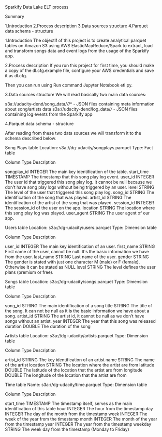Sparkify Data Lake ELT process


Summary

1.Introduction
2.Process description
3.Data sources structure
4.Parquet data schema - structure



1.Introduction
The objectif of this project is to create analytical parquet tables on Amazon S3 using AWS ElasticMapReduce/Spark to extract, load and transform songs data and event logs from the usage of the Sparkify app.

2.Process description
If you run this project for first time, you should make a copy of the dl.cfg.example file, configure your AWS credentials and save it as dl.cfg.

Then you can run using Run command Jupyter Notebook etl.py.

3.Data sources structure
We will read basically two main data sources:

s3a://udacity-dend/song_data/*/*/*    - JSON files containing meta information about song/artists data
s3a://udacity-dend/log_data/*/*       - JSON files containing log events from the Sparkify app



4.Parquet data schema - structure


After reading from these two data sources we will transform it to the schema described below:



Song Plays table
Location: s3a://dg-udacity/songplays.parquet
Type: Fact table

Column          Type            Description

songplay_id    INTEGER        The main key identification of the table.
start_time     TIMESTAMP      The timestamp that this song play log event.
user_id        INTEGER        The user id that triggered this song play log. It cannot be null because we don't have song play logs  without being triggered by an user.
level          STRING         The level of the user that triggered this song play log.
song_id        STRING         The identification of the song that was played.
artist_id      STRING         The identification of the artist of the song that was played.
session_id     INTEGER        The session_id of the user on the app.
location       STRING         The location where this song play log was played.
user_agent     STRING         The user agent of our app.



Users table
Location: s3a://dg-udacity/users.parquet
Type: Dimension table

Column         Type             Description

user_id       INTEGER         The main key identification of an user.
first_name    STRING          First name of the user, cannot be null. It's the basic information we have from the user.
last_name     STRING          Last name of the user.
gender        STRING          The gender is stated with just one character M (male) or F (female). Otherwise it can be stated as NULL
level         STRING          The level defines the user plans (premium or free).



Songs table
Location: s3a://dg-udacity/songs.parquet
Type: Dimension table

Column         Type           Description

song_id       STRING        The main identification of a song
title         STRING        The title of the song. It can not be null as it is the basic information we have about a song.
artist_id     STRING        The artist id, it cannot be null as we don't have songs without an artist.
year          INTEGER       The year that this song was released
duration      DOUBLE        The duration of the song



Artists table
Location: s3a://dg-udacity/artists.parquet
Type: Dimension table

Column         Type            Description

artist_id      STRING         The key identification of an artist
name           STRING         The name of the artist
location       STRING         The location where the artist are from
latitude       DOUBLE         The latitude of the location that the artist are from
longitude      DOUBLE         The longitude of the location that the artist are from



Time table
Name: s3a://dg-udacity/time.parquet
Type: Dimension table

Column          Type             Description

start_time     TIMESTAMP       The timestamp itself, serves as the main identification of this table
hour           INTEGER         The hour from the timestamp
day            INTEGER         The day of the month from the timestamp
week           INTEGER         The week of the year from the timestamp
month          INTEGER         The month of the year from the timestamp
year           INTEGER         The year from the timestamp
weekday        STRING          The week day from the timestamp (Monday to Friday)